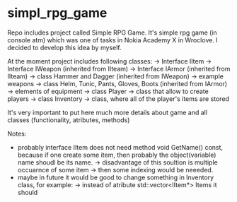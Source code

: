 # simpl_rpg_game

Repo includes project called Simple RPG Game. It's simple rpg game (in console atm) which was one of tasks in Nokia Academy X in Wroclove. 
I decided to develop this idea by myself.

At the moment project includes following classes:
-> Interface IItem
-> Interface IWeapon (inherited from IIteam) 
-> Interface IArmor (inherited from IIteam)
-> class Hammer and Dagger (inherited from IWeapon) -> example weapons
-> class Helm, Tunic, Pants, Gloves, Boots (inherited from IArmor) -> elements of equipment
-> class Player -> class that allow to create players 
-> class Inventory -> class, where all of the player's items are stored



It's very important to put here much more details about game and all classes (functionality, atributes, methods)

Notes:
* probably interface IItem does not need method void GetName() const, because if one create some item, then probably  the object(variable) name shoudl be its name.
    -> disadvantage of this soultion is multiple occuarnce of some item -> then some indexing would be neeeded.
* maybe in future it would be good to change something in Inventory class, for example:
    -> instead of atribute std::vector<IItem*> Items it should